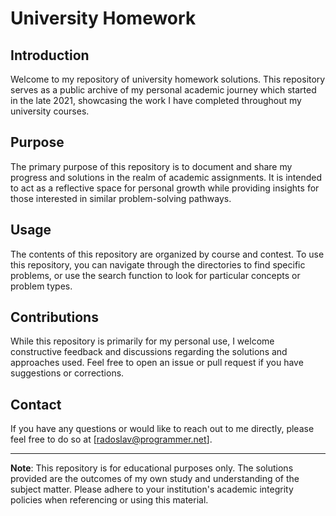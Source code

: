 # University Homework

## Introduction

Welcome to my repository of university homework solutions. This repository serves as a public archive of my personal academic journey which started in the late 2021, showcasing the work I have completed throughout my university courses.

## Purpose

The primary purpose of this repository is to document and share my progress and solutions in the realm of academic assignments. It is intended to act as a reflective space for personal growth while providing insights for those interested in similar problem-solving pathways.

## Usage

The contents of this repository are organized by course and contest. To use this repository, you can navigate through the directories to find specific problems, or use the search function to look for particular concepts or problem types.

## Contributions

While this repository is primarily for my personal use, I welcome constructive feedback and discussions regarding the solutions and approaches used. Feel free to open an issue or pull request if you have suggestions or corrections.

## Contact

If you have any questions or would like to reach out to me directly, please feel free to do so at [radoslav@programmer.net].

---
**Note**: This repository is for educational purposes only. The solutions provided are the outcomes of my own study and understanding of the subject matter. Please adhere to your institution's academic integrity policies when referencing or using this material.
